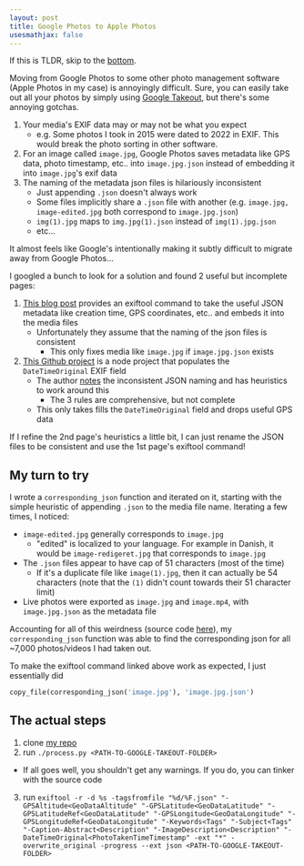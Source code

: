 ```yaml
---
layout: post
title: Google Photos to Apple Photos
usesmathjax: false
---
```


If this is TLDR, skip to the [bottom](./#the-actual-steps).

Moving from Google Photos to some other photo management software (Apple Photos in my case) is annoyingly difficult.
Sure, you can easily take out all your photos by simply using [Google Takeout](https://takeout.google.com/settings/takeout),
but there's some annoying gotchas.

1. Your media's EXIF data may or may not be what you expect
    - e.g. Some photos I took in 2015 were dated to 2022 in EXIF.
    This would break the photo sorting in other software.
2. For an image called `image.jpg`, Google Photos saves metadata like GPS data, photo timestamp, etc.. into `image.jpg.json` instead of embedding it into `image.jpg`'s exif data
3. The naming of the metadata json files is hilariously inconsistent
    - Just appending `.json` doesn't always work
    - Some files implicitly share a `.json` file with another (e.g. `image.jpg, image-edited.jpg` both correspond to `image.jpg.json`)
    - `img(1).jpg` maps to `img.jpg(1).json` instead of `img(1).jpg.json`
    - etc...
  
It almost feels like Google's intentionally making it subtly difficult to migrate away from Google Photos...
  
I googled a bunch to look for a solution and found 2 useful but incomplete pages:

1. [This blog post](https://legault.me/post/correctly-migrate-away-from-google-photos-to-icloud) provides an exiftool
command to take the useful JSON metadata like creation time, GPS coordinates, etc.. and embeds it into the media files
    - Unfortunately they assume that the naming of the json files is consistent
        - This only fixes media like `image.jpg` if `image.jpg.json` exists
2. [This Github project](https://github.com/mattwilson1024/google-photos-exif) is a node project that populates the `DateTimeOriginal` EXIF field
    - The author [notes](https://github.com/mattwilson1024/google-photos-exif#how-are-media-files-matched-to-json-sidecar-files) the 
    inconsistent JSON naming and has heuristics to work around this
        - The 3 rules are comprehensive, but not complete
    - This only takes fills the `DateTimeOriginal` field and drops useful GPS data
  
If I refine the 2nd page's heuristics a little bit, I can just rename the JSON files to be consistent and use the 1st page's exiftool command!
  
## My turn to try

I wrote a `corresponding_json` function and iterated on it, starting with the simple heuristic of appending `.json` to the media file name.
Iterating a few times, I noticed:

- `image-edited.jpg` generally corresponds to `image.jpg`
    - "edited" is localized to your language. For example in Danish, it would be `image-redigeret.jpg` that corresponds to `image.jpg`
- The `.json` files appear to have cap of 51 characters (most of the time)
    - If it's a duplicate file like `image(1).jpg`, then it can actually be 54 characters
    (note that the `(1)` didn't count towards their 51 character limit)
- Live photos were exported as `image.jpg` and `image.mp4`, with `image.jpg.json` as the metadata file

Accounting for all of this weirdness (source code [here](https://github.com/HavinLeung/google-takeout/blob/master/process.py)),
my `corresponding_json` function was able to find the corresponding json for all ~7,000 photos/videos I had taken out.

To make the exiftool command linked above work as expected, I just essentially did 
```python
copy_file(corresponding_json('image.jpg'), 'image.jpg.json')
```

## The actual steps

1. clone [my repo](https://github.com/HavinLeung/google-takeout)
2. run `./process.py <PATH-TO-GOOGLE-TAKEOUT-FOLDER>`
  - If all goes well, you shouldn't get any warnings. If you do, you can tinker with the source code
3. run `exiftool -r -d %s -tagsfromfile "%d/%F.json" "-GPSAltitude<GeoDataAltitude" "-GPSLatitude<GeoDataLatitude" "-GPSLatitudeRef<GeoDataLatitude" "-GPSLongitude<GeoDataLongitude" "-GPSLongitudeRef<GeoDataLongitude" "-Keywords<Tags" "-Subject<Tags" "-Caption-Abstract<Description" "-ImageDescription<Description" "-DateTimeOriginal<PhotoTakenTimeTimestamp" -ext "*" -overwrite_original -progress --ext json <PATH-TO-GOOGLE-TAKEOUT-FOLDER>`


